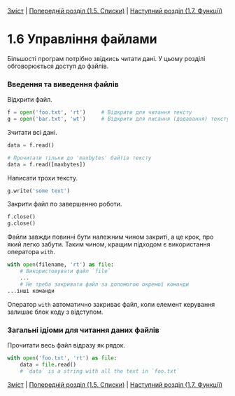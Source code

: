 [Зміст](../Contents.md) \| [Попередній розділ (1.5. Списки)](05_Lists.md) \| [Наступний розділ (1.7. Функції)](07_Functions.md)

# 1.6 Управління файлами

Більшості програм потрібно звідкись читати дані. У цьому розділі обговорюється доступ до файлів.

### Введення та виведення файлів
Відкрити файл.
```python
f = open('foo.txt', 'rt')     # Відкрити для читання тексту
g = open('bar.txt', 'wt')     # Відкрити для писання (додавання) тексту
```

Зчитати всі дані.
```python
data = f.read()

# Прочитати тільки до 'maxbytes' байтів тексту
data = f.read([maxbytes])
```

Написати трохи тексту.
```python
g.write('some text')
```

Закрити файл по завершенню роботи.
```python
f.close()
g.close()
```

Файли завжди повинні бути належним чином закриті, а це крок, про який легко забути. Таким чином, кращим підходом є використання оператора `with`.
```python
with open(filename, 'rt') as file:
    # Використовувати файл `file`
    ...
    # Не треба закривати файл за допомогою окремої команди
...інші команди
```
Оператор `with` автоматично закриває файл, коли елемент керування залишає блок коду з відступом.

### Загальні ідіоми для читання даних файлів
Прочитати весь файл відразу як рядок.
```python
with open('foo.txt', 'rt') as file:
    data = file.read()
    # `data` is a string with all the text in `foo.txt`
```






[Зміст](../Contents.md) \| [Попередній розділ (1.5. Списки)](05_Lists.md) \| [Наступний розділ (1.7. Функції)](07_Functions.md)
